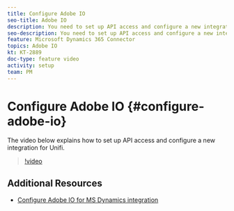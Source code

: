 ```yaml
---
title: Configure Adobe IO
seo-title: Adobe IO
description: You need to set up API access and configure a new integration for Unifi. The video below explains how this configuration is done.
seo-description: You need to set up API access and configure a new integration for Unifi. The video below explains how this configuration is done.
feature: Microsoft Dynamics 365 Connector
topics: Adobe IO
kt: KT-2889
doc-type: feature video
activity: setup
team: PM
---
```

 
# Configure Adobe IO {#configure-adobe-io}
 
 The video below explains how to set up API access and configure a new integration for Unifi. 

>[!video](https://video.tv.adobe.com/v/27308?quality=12)

## Additional Resources

+ [Configure Adobe IO for MS Dynamics integration](https://helpx.adobe.com/campaign/kb/ms-dynamics-adobe-io.html)